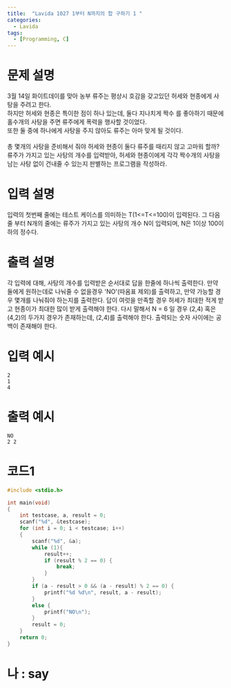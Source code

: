 ```yaml
---
title:  "Lavida 1027 1부터 N까지의 합 구하기 1 "
categories:
  - Lavida
tags:
  - [Programming, C]
---
```

# 문제 설명
3월 14일 화이트데이를 맞아 농부 류주는 평상시 호감을 갖고있던 허세와 현종에게 사탕을 주려고 한다.<br>
하지만 허세와 현종은 특이한 점이 하나 있는데, 둘다 지나치게 짝수 를 좋아하기 때문에 홀수개의 사탕을 주면 류주에게 폭력을 행사할 것이었다.<br>
또한 둘 중에 하나에게 사탕을 주지 않아도 류주는 아마 맞게 될 것이다.<br>
<br>
총 몇개의 사탕을 준비해서 줘야 허세와 현종이 둘다 류주를 때리지 않고 고마워 할까?
류주가 가지고 있는 사탕의 개수를 입력받아, 허세와 현종이에게 각각 짝수개의 사탕을 남는 사탕 없이 건내줄 수 있는지 판별하는 프로그램을 작성하라.
 

# 입력 설명
입력의 첫번째 줄에는 테스트 케이스를 의미하는 T(1<=T<=100)이 입력된다. 그 다음 줄 부터 N개의 줄에는 류주가 가지고 있는 사탕의 개수 N이 입력되며, N은 1이상 100이하의 정수다.

# 출력 설명
각 입력에 대해, 사탕의 개수를 입력받은 순서대로 답을 한줄에 하나씩 출력한다. 만약 둘에게 원하는데로 나눠줄 수 없을경우 'NO'(따옴표 제외)를 출력하고, 만약 가능할 경우 몇개를 나눠줘야 하는지를 출력한다. 답이 여럿을 만족할 경우 허세가 최대한 적게 받고 현종이가 최대한 많이 받게 출력해야 한다. 다시 말해서 N = 6 일 경우 (2,4) 혹은 (4,2)의 두가지 경우가 존재하는데, (2,4)를 출력해야 한다. 출력되는 숫자 사이에는 공백이 존재해야 한다.

# 입력 예시
```
2
1
4
```
# 출력 예시
```
NO
2 2
```
# 코드1

```c
#include <stdio.h>

int main(void)
{
	int testcase, a, result = 0;
	scanf("%d", &testcase);
	for (int i = 0; i < testcase; i++)
	{
		scanf("%d", &a);
		while (1){
			result++;
			if (result % 2 == 0) {
				break;
			}
		}
		if (a - result > 0 && (a - result) % 2 == 0) {
			printf("%d %d\n", result, a - result);
		}
		else {
			printf("NO\n");
		}
		result = 0;
	}
	return 0;
}
```

# 나 : say
